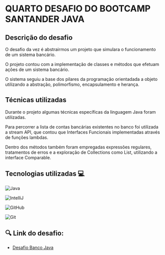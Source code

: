 # QUARTO DESAFIO DO BOOTCAMP SANTANDER JAVA

## Descrição do desafio
O desafio da vez é abstrairmos um projeto que simulara o funcionamento de um sistema bancário.

O projeto contou com a implementação de classes e métodos que efetuam ações de um sistema bancário.

O sistema seguiu a base dos pilares da programação orientadada a objeto utilizando a abstração, polimorfismo, encapsulamento e
herança.

## Técnicas utilizadas
Durante o projeto algumas técnicas específicas da linguagem Java foram utilizadas.

Para percorrer a lista de contas bancárias existentes no banco foi utilizada a stream API,
que contou que Interfaces Funcionais implementadas através de funções lambdas.

Dentro dos métodos também foram empregadas expressões regulares, tratamentos de erros e 
a exploração de Collections como List, utilizando a interface Comparable. 


## Tecnologias utilizadas 💻 
![Java](https://img.shields.io/badge/java-%23ED8B00.svg?style=for-the-badge&logo=openjdk&logoColor=white)

![IntelliJ](https://img.shields.io/badge/IntelliJ_IDEA-000000.svg?style=for-the-badge&logo=intellij-idea&logoColor=white)

![GitHub](https://img.shields.io/badge/GitHub-100000?style=for-the-badge&logo=github&logoColor=white)

![Git](https://img.shields.io/badge/GIT-E44C30?style=for-the-badge&logo=git&logoColor=white)


## 🔍 Link do desafio:
- [Desafio Banco Java](https://github.com/falvojr/lab-banco-digital-oo)

